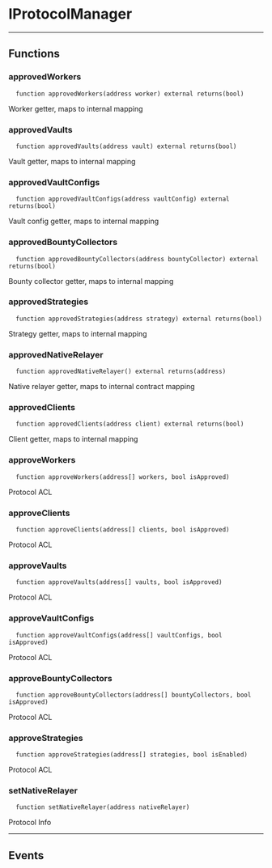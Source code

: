 # IProtocolManager




___

## Functions

### approvedWorkers



```solidity
  function approvedWorkers(address worker) external returns(bool)
```

Worker getter, maps to internal mapping



### approvedVaults



```solidity
  function approvedVaults(address vault) external returns(bool)
```

Vault getter, maps to internal mapping



### approvedVaultConfigs



```solidity
  function approvedVaultConfigs(address vaultConfig) external returns(bool)
```

Vault config getter, maps to internal mapping



### approvedBountyCollectors



```solidity
  function approvedBountyCollectors(address bountyCollector) external returns(bool)
```

Bounty collector getter, maps to internal mapping



### approvedStrategies



```solidity
  function approvedStrategies(address strategy) external returns(bool)
```

Strategy getter, maps to internal mapping



### approvedNativeRelayer



```solidity
  function approvedNativeRelayer() external returns(address)
```

Native relayer getter, maps to internal contract mapping



### approvedClients



```solidity
  function approvedClients(address client) external returns(bool)
```

Client getter, maps to internal mapping



### approveWorkers



```solidity
  function approveWorkers(address[] workers, bool isApproved)
```

Protocol ACL



### approveClients



```solidity
  function approveClients(address[] clients, bool isApproved)
```

Protocol ACL



### approveVaults



```solidity
  function approveVaults(address[] vaults, bool isApproved)
```

Protocol ACL



### approveVaultConfigs



```solidity
  function approveVaultConfigs(address[] vaultConfigs, bool isApproved)
```

Protocol ACL



### approveBountyCollectors



```solidity
  function approveBountyCollectors(address[] bountyCollectors, bool isApproved)
```

Protocol ACL



### approveStrategies



```solidity
  function approveStrategies(address[] strategies, bool isEnabled)
```

Protocol ACL



### setNativeRelayer



```solidity
  function setNativeRelayer(address nativeRelayer)
```

Protocol Info




___

## Events


